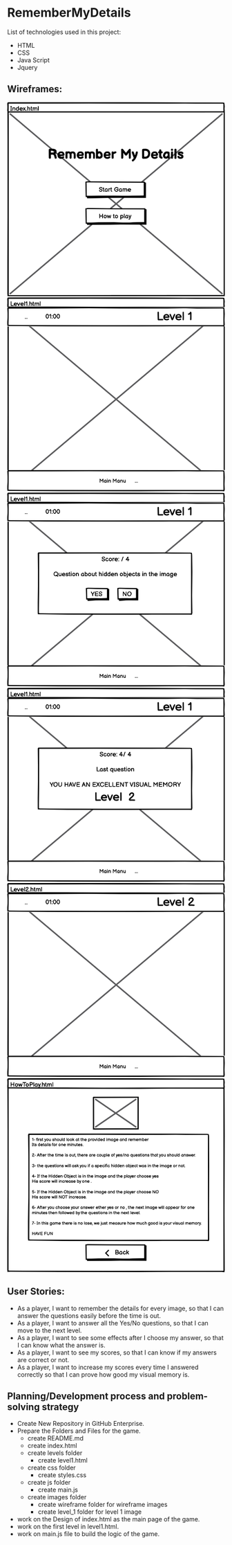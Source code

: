 # RememberMyDetails 
List of technologies used in this project:
- HTML
- CSS 
- Java Script
- Jquery

## Wireframes:
![main page](images/wireframe/Main.png)
![First level when click on start game button](images/wireframe/Level1.png)
![first question](images/wireframe/Level_1_QUESTIONS.png)
![last question](images/wireframe/Level_1_FINAL.png)
![second level when click on level 2](images/wireframe/Level2.png)
![how to play instructions](images/wireframe/HowToPlay.png)

## User Stories:
- As a player, I want to remember the details for every image, so that I can answer the questions easily before the time is out.
- As a player, I want to answer all the Yes/No questions, so that I can move to the next level.
- As a player, I want to see some effects after I choose my answer, so that I can know what the answer is.
- As a player, I want to see my scores, so that I can know if my answers are correct or not.
- As a player, I want to increase my scores every time I answered correctly so that I can prove how good my visual memory is.

## Planning/Development process and problem-solving strategy
- Create New Repository in GitHub Enterprise.
- Prepare the Folders and Files for the game.
  - create README.md
  - create index.html
  - create levels folder
     - create level1.html
  - create css folder 
     - create styles.css
  - create js folder
     - create main.js
  - create images folder 
     - create wireframe folder for wireframe images 
     - create level_1 folder for level 1 image
 - work on the Design of index.html as the main page of the game.
 - work on the first level in level1.html.
 - work on main.js file to build the logic of the game. 
